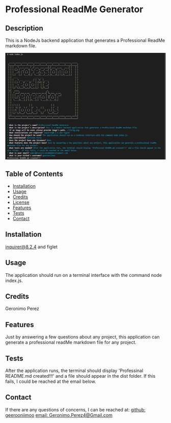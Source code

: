 
# Professional ReadMe Generator


## Description
This is a NodeJs backend application that generates a Professional ReadMe markdown file.

![app_image](lib/bg.png)

## Table of Contents
- [Installation](#installation)
- [Usage](#usage)
- [Credits](#credits)
- [License](#license)
- [Features](#features)
- [Tests](#tests)
- [Contact](#contact)

## Installation
inquirer@8.2.4 and figlet

## Usage
The application should run on a terminal interface with the command node index.js.

## Credits
Geronimo Perez

## Features
Just by answering a few questions about any project, this application can generate a professional readMe markdown file for any project.

## Tests
After the application runs, the terminal should display 'Professinal README.md created!!!' and a file should appear in the dist folder.  If this fails, I could be reached at the email below.

## Contact
If there are any questions of concerns, I can be reached at:
[github: geerooniimoo](https://github.com/geerooniimoo)
[email: Geronimo.Perez4@Gmail.com](mailto:admin@AnalyticsAndWebDevelopment.com)